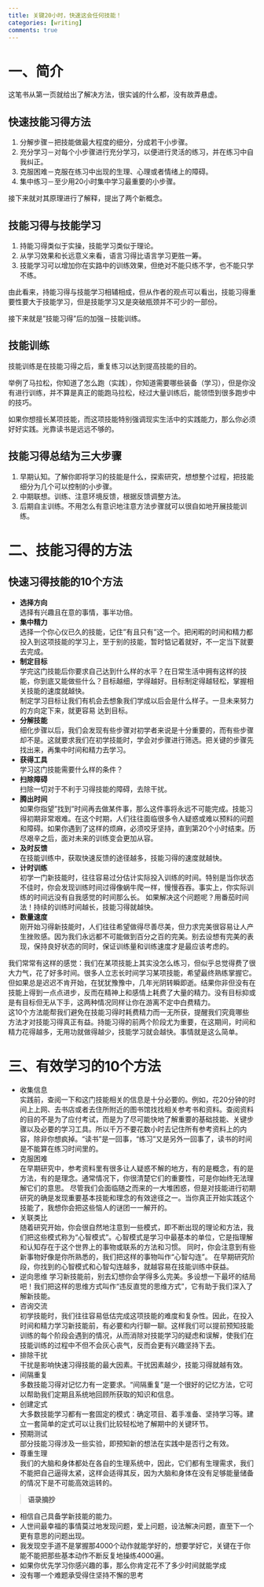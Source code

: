 ```yaml
---
title: 关键20小时，快速这会任何技能！
categories: [writing]
comments: true
---
```


# 一、简介
这笔书从第一页就给出了解决方法，很实诚的什么都，没有故弄悬虚。
## 快速技能习得方法
1. 分解步骤－把技能做最大程度的细分，分成若干小步骤。  
2. 充分学习－对每个小步骤进行充分学习，以便进行灵活的练习，并在练习中自我纠正。
3. 克服困难－克服在练习中出现的生理、心理或者情绪上的障碍。  
4. 集中练习－至少用20小时集中学习最重要的小步骤。

接下来就对其原理进行了解释，提出了两个新概念。
## **技能习得与技能学习**
1. 持能习得类似于实操，技能学习类似于理论。  
2. 从学习效果和长远意义来看，语言习得比语言学习更胜一筹。  
3. 技能学习可以增加你在实路中的训练效果，但绝对不能只练不学，也不能只学不练。

由此看来，持能习得与技能学习相辅相成，但从作者的观点可以看出，技能习得重要性要大于技能学习，但是技能学习又是突破瓶颈并不可少的一部份。

接下来就是”技能习得”后的加强－技能训练。
## **技能训练**  
技能训练是在技能习得之后，重复练习以达到提高技能的目的。

举例了马拉松，你知道了怎么跑（实践），你知道需要哪些装备（学习），但是你没有进行训练，并不算是真正的能跑马拉松，经过大量训练后，能领悟到很多跑步中的技巧。

如果你想擅长某项技能，而这项技能特别强调现实生活中的实践能力，那么你必须好好实践。光靠读书是远远不够的。
## 技能习得总结为三大步骤  
1. 早期认知。了解你即将学习的技能是什么，探索研究，想想整个过程，把技能细分为几个可以控制的小步骤。  
2. 中期联想。训练、注意环境反馈，根据反馈调整方法。  
3. 后期自主训练。不用怎么有意识地注意方法步骤就可以很自如地开展技能训练。  
# 二、技能习得的方法
## 快速习得技能的10个方法
* **选择方向**  
选择有兴趣且在意的事情，事半功倍。  
* **集中精力**  
选择一个你心仪已久的技能，记住”有且只有”这一个。把闲暇的时间和精力都投入到这项技能的学习上，至于别的技能，暂时惦记着就好，不一定当下就要去完成。
* **制定目标**  
学完这门技能后你要求自己达到什么样的水平？在日常生活中拥有这样的技能，你到底又能做些什么？目标越细，学得越好。目标制定得越轻松，掌握相关技能的速度就越快。  
制定学习目标让我们有机会去想象我们学成以后会是什么样子。一旦未来努力的方向定下来，就更容易 达到目标。
* **分解技能**  
细化步骤以后，我们会发现有些步骤对初学者来说是十分重要的，而有些步骤却不是。这就要求我们在初学技能时，学会对步骤进行筛选。把关键的步骤先找出来，再集中时间和精力去学习。  
* **获得工具**    
学习这门技能需要什么样的条件？
* **扫除障碍**   
扫除一切对于不利于习得技能的障碍，去除干扰。
* **腾出时间**  
如果你指望”找到”时间再去做某件事，那么这件事将永远不可能完成。技能习得初期非常艰难。在这个时期，人们往往面临很多令人疑惑或难以预料的问题和障碍。如果你遇到了这样的烦麻，必须咬牙坚持，直到第20个小时结束。历尽艰辛之后，面对未来的训练变会更加从容。
* **及时反馈**  
在技能训练中，获取快速反馈的途径越多，技能习得的速度就越快。
* **计时训练**  
初学一门新技能时，往往容易过分估计实际投入训练的时间。特别是当你状态不佳时，你会发现训练时间过得像蜗牛爬一样，慢慢吞吞。事实上，你实际训练的时间远没有自我感觉的时间那么长。
如果解决这个问题呢？用番茄时间法！持续的训练时间越长，技能习得就越快。
* **数量速度**  
刚开始习得新技能时，人们往往希望做得尽善尽美，但力求完美很容易让人产生挫败感。因为我们永远都不可能做到百分之百的完美。别去设想有完美的表现，保持良好状态的同时，保证训练量和训练速度才是最应该考虑的。  

我们常常有这样的感觉：我们在某项技能上其实没怎么练习，但似乎总觉得费了很大力气，花了好多时间。很多人立志长时间学习某项技能，希望最终熟练掌握它。但如果总是迟迟不肯开始，在犹犹豫豫中，几年光阴转瞬即逝。结果你非但没有在技能上得到一点点进步，反而在精神上和感情上耗费了大量的精力。没有目标抑或是有目标但无从下手，这两种情况同样让你在游离不定中白费精力。  
这10个方法能帮我们避免在技能习得时耗费精力而一无所获，提醒我们究竟哪些方法才对技能习得真正有益。持能习得的前两个阶段尤为重要，在这期间，时间和精力花得越多，无用功就做得越少，技能学习就会越快。事情就是这么简单。



# 三、有效学习的10个方法  
* 收集信息  
实践前，查阅一下和这门技能相关的信息是十分必要的。例如，花20分钟的时间上上网、去书店或者去住所附近的图书馆找找相关参考书和资料。查阅资料的目的不是为了应付考试，而是为了尽可能快地了解重要的基础技能、关键步骤以及必要的学习工具。所以千万不要花数小时去记住所有参考资料上的内容，除非你想疯掉。“读书”是一回事，“练习”又是另外一回事了，读书的时间是不能算在练习时间里的。
* 克服困难  
在早期研究中，参考资料里有很多让人疑惑不解的地方，有的是概念，有的是方法，有的是理念。通常情况下，你很清楚它们的重要性，可是你始终无法理解它们的意思。
尽管我们会面临随之而来的一大堆困惑，但是对技能进行初期研究的确是发现重要基本技能和理念的有效途径之一。当你真正开始实践这个技能了，我想你会把这些恼人的谜团一一解开的。
* 关联类比  
随着研究开始，你会很自然地注意到一些模式，即不断出现的理论和方法，我们把这些模式称为“心智模式”。心智模式是学习中最基本的单位，它是指理解和认知存在于这个世界上的事物或联系的方法和习惯。
同时，你会注意到有些新事物好像是你所熟悉的，我们把这样的事物叫作“心智勾连”。
在早期研究阶段，你找到的心智模式和心智勾连越多，就越容易在技能训练中获益。
* 逆向思维
学习新技能前，别去幻想你会学得多么完美。多设想一下最坏的结局吧！我们把这样的思维方式叫作“违反直觉的思维方式”，它有助于我们深入了解新技能。  
* 咨询交流  
初学技能时，我们往往容易低估完成这项技能的难度和复杂性。因此，在投入时间和精力学习新技能前，有必要和内行聊一聊。这样我们可以提前预知技能训练的每个阶段会遇到的情况，从而消除对技能学习的疑虑和误解，使我们在技能训练的过程中不但不会灰心丧气，反而会更有兴趣坚持下去。
* 排除干扰  
干扰是影响快速习得技能的最大因素。干扰因素越少，技能习得就越有效。
* 间隔重复  
多数技能习得对记忆力有一定要求。“间隔重复”是一个很好的记忆方法，它可以帮助我们定期且系统地回顾所获取的知识和信息。
* 创建定式  
大多数技能学习都有一套固定的模式：确定项目、着手准备、坚持学习等。建立一套简单的定式可以让我们比较轻松地了解期中的关键环节。
* 预期测试  
部分技能习得涉及一些实验，即预知新的想法在实践中是否行之有效。
* 尊重生理  
我们的大脑和身体都处在各自的生理系统中，因此，它们都有生理需求，我们不能把自己逼得太紧，这样会适得其反，因为大脑和身体在没有足够能量储备的情况下是不可能高效运转的。


> **语录摘抄**  
* 相信自己具备学新技能的能力。
* 人世间最幸福的事情莫过地发现问题，爱上问题，设法解决问题，直至下一个更有意思的问题出现。
* 我发现空手道不是掌握那4000个动作就能学好的，想要学好它，关键在于你能不能把那些基本动作不断反复地操练4000遍。
* 如果你优先学习你感兴趣的事，那么你肯定花不了多少时间就能学成
* 没有哪一个难题承受得住坚持不懈的思考
